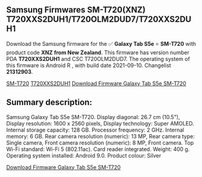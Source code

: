 <h2>Samsung Firmwares SM-T720(XNZ) T720XXS2DUH1/T720OLM2DUD7/T720XXS2DUH1</h2>
Download the Samsung firmware for the ✅ <strong>Galaxy Tab S5e </strong> ⭐ <strong>SM-T720</strong> with product code <strong>XNZ</strong> <strong> from New Zealand</strong>. This firmware has version number PDA <strong>T720XXS2DUH1</strong> and CSC T720OLM2DUD7. The operating system of this firmware is Android R , with build date 2021-09-10. Changelist <strong>21312903</strong>.


[SM-T720](https://samfirm.shop/samsung/model/SM-T720)
[T720XXS2DUH1](https://samfirm.shop/samsung/pda/T720XXS2DUH1)
[Download Firmware Galaxy Tab S5e SM-T720](https://samfirm.shop/samsung/firmware/456635)
<h2>Summary description:</h2>
<p>Samsung Galaxy Tab S5e SM-T720. Display diagonal: 26.7 cm (10.5"), Display resolution: 1600 x 2560 pixels, Display technology: Super AMOLED. Internal storage capacity: 128 GB. Processor frequency: 2 GHz. Internal memory: 6 GB. Rear camera resolution (numeric): 13 MP, Rear camera type: Single camera, Front camera resolution (numeric): 8 MP, Front camera. Top Wi-Fi standard: Wi-Fi 5 (802.11ac). Card reader integrated. Weight: 400 g. Operating system installed: Android 9.0. Product colour: Silver</p>


[Download Firmware Galaxy Tab S5e SM-T720](https://samfirm.shop/samsung/firmware/456635)
